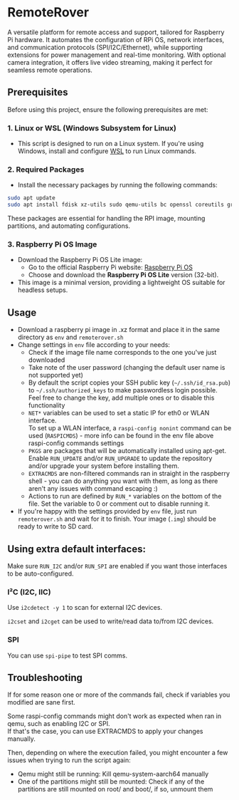 # RemoteRover
A versatile platform for remote access and support, tailored for Raspberry Pi hardware. It automates the configuration of RPi OS, network interfaces, and communication protocols (SPI/I2C/Ethernet), while supporting extensions for power management and real-time monitoring. With optional camera integration, it offers live video streaming, making it perfect for seamless remote operations.

## Prerequisites

Before using this project, ensure the following prerequisites are met:

### 1. Linux or WSL (Windows Subsystem for Linux)
   - This script is designed to run on a Linux system. If you're using Windows, install and configure [WSL](https://docs.microsoft.com/en-us/windows/wsl/install) to run Linux commands.

### 2. Required Packages
   - Install the necessary packages by running the following commands:

   ```bash
   sudo apt update
   sudo apt install fdisk xz-utils sudo qemu-utils bc openssl coreutils grep sed systemd
   ```
   These packages are essential for handling the RPI image, mounting partitions, and automating configurations.

### 3. Raspberry Pi OS Image
   - Download the Raspberry Pi OS Lite image:
     - Go to the official Raspberry Pi website: [Raspberry Pi OS](https://www.raspberrypi.com/software/operating-systems/#raspberry-pi-os-32-bit)
     - Choose and download the **Raspberry Pi OS Lite** version (32-bit).
   - This image is a minimal version, providing a lightweight OS suitable for headless setups.


## Usage
* Download a raspberry pi image in .xz format and place it in the same directory as `env` and `remoterover.sh`
* Change settings in `env` file according to your needs:
  * Check if the image file name corresponds to the one you've just downloaded
  * Take note of the user password (changing the default user name is not supported yet)
  * By default the script copies your SSH public key (`~/.ssh/id_rsa.pub`) to `~/.ssh/authorized_keys` to make passwordless login possible.\
  Feel free to change the key, add multiple ones or to disable this functionality
  * `NET*` variables can be used to set a static IP for eth0 or WLAN interface.\
  To set up a WLAN interface, a `raspi-config nonint` command can be used (`RASPICMDS`) - more info can be found in the env file above raspi-config commands settings
  * `PKGS` are packages that will be automatically installed using apt-get. Enable `RUN_UPDATE` and/or `RUN_UPGRADE` to update the repository and/or upgrade your system before installing them.
  * `EXTRACMDS` are non-filtered commands ran in straight in the raspberry shell - you can do anything you want with them, as long as there aren't any issues with command escaping :)
  * Actions to run are defined by `RUN_*` variables on the bottom of the file. Set the variable to 0 or comment out to disable running it.
* If you're happy with the settings provided by `env` file, just run `remoterover.sh` and wait for it to finish. Your image (`.img`) should be ready to write to SD card.

## Using extra default interfaces:
Make sure `RUN_I2C` and/or `RUN_SPI` are enabled if you want those interfaces to be auto-configured.

### I²C (I2C, IIC)
Use `i2cdetect -y 1` to scan for external I2C devices.

`i2cset` and `i2cget` can be used to write/read data to/from I2C devices.
### SPI
You can use `spi-pipe` to test SPI comms.

## Troubleshooting
If for some reason one or more of the commands fail, check if variables you modified are sane first.

Some raspi-config commands might don't work as expected when ran in qemu, such as enabling I2C or SPI.\
If that's the case, you can use EXTRACMDS to apply your changes manually.

Then, depending on where the execution failed, you might encounter a few issues when trying to run the script again:
* Qemu might still be running: Kill qemu-system-aarch64 manually
* One of the partitions might still be mounted: Check if any of the partitions are still mounted on root/ and boot/, if so, unmount them